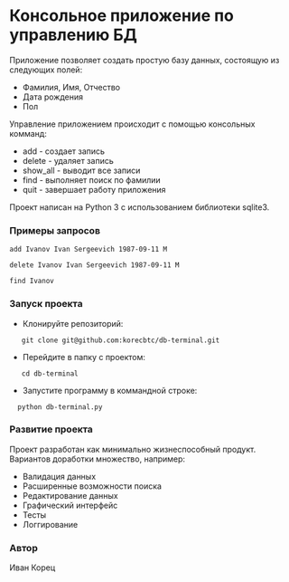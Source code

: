 # Консольное приложение по управлению БД

Приложение позволяет создать простую базу данных, состоящую из следующих полей:

- Фамилия, Имя, Отчество
- Дата рождения
- Пол

Управление приложением происходит с помощью консольных комманд:

 - add - создает запись
 - delete - удаляет запись
 - show_all - выводит все записи
 - find - выполняет поиск по фамилии
 - quit - завершает работу приложения

Проект написан на Python 3 с использованием библиотеки sqlite3.

### Примеры запросов
```
add Ivanov Ivan Sergeevich 1987-09-11 M

delete Ivanov Ivan Sergeevich 1987-09-11 M

find Ivanov
```
### Запуск проекта

 - Клонируйте репозиторий:
```
   git clone git@github.com:korecbtc/db-terminal.git
```
 - Перейдите в папку с проектом:
```
   cd db-terminal
```
  - Запустите программу в коммандной строке:
```
  python db-terminal.py
```
### Развитие проекта
Проект разработан как минимально жизнеспособный продукт.
Вариантов доработки множество, например:
- Валидация данных
- Расширенные возможности поиска
- Редактирование данных
- Графический интерфейс
- Тесты
- Логгирование

### Автор

Иван Корец

